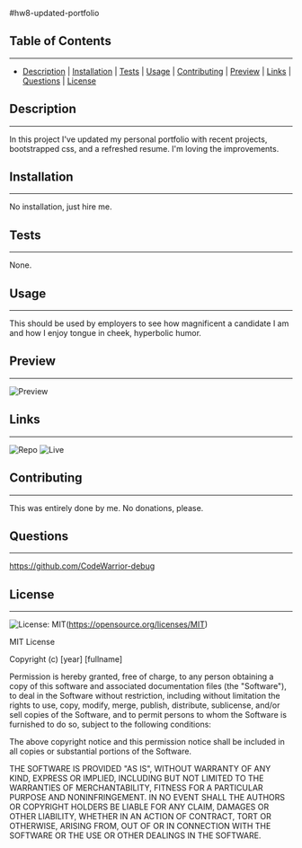 
  #hw8-updated-portfolio

  ## Table of Contents
  ---
  * [Description](#description) | [Installation](#installation) | [Tests](#tests) | [Usage](#usage) | [Contributing](#contributing) |  [Preview](#preview) |  [Links](#links) | [Questions](#questions) | [License](#license)

  ## Description
  ---
  In this project I've updated my personal portfolio with recent projects, bootstrapped css, and a refreshed resume. I'm loving the improvements.

  ## Installation
  ---
  No installation, just hire me.

  ## Tests
  ---
  None.

  ## Usage
  ---
  This should be used by employers to see how magnificent a candidate I am and how I enjoy tongue in cheek, hyperbolic humor.

  ## Preview
  ---
  ![Preview](https://github.com/CodeWarrior-debug/hw8-Updated-Portfolio/blob/main/Assets/img/Portfolio%20Clip.png?raw=true)

  ## Links
  ---
  ![Repo](https://github.com/CodeWarrior-debug/hw8-Updated-Portfolio)
  ![Live](https://codewarrior-debug.github.io/hw8-Updated-Portfolio/)

  ## Contributing
  ---
  This was entirely done by me. No donations, please.

  ## Questions
  ---
  https://github.com/CodeWarrior-debug

  ## License
  ---
  ![License: MIT](https://img.shields.io/badge/License-MIT-yellow.svg)(https://opensource.org/licenses/MIT)

  MIT License

Copyright (c) [year] [fullname]

Permission is hereby granted, free of charge, to any person obtaining a copy
of this software and associated documentation files (the "Software"), to deal
in the Software without restriction, including without limitation the rights
to use, copy, modify, merge, publish, distribute, sublicense, and/or sell
copies of the Software, and to permit persons to whom the Software is
furnished to do so, subject to the following conditions:

The above copyright notice and this permission notice shall be included in all
copies or substantial portions of the Software.

THE SOFTWARE IS PROVIDED "AS IS", WITHOUT WARRANTY OF ANY KIND, EXPRESS OR
IMPLIED, INCLUDING BUT NOT LIMITED TO THE WARRANTIES OF MERCHANTABILITY,
FITNESS FOR A PARTICULAR PURPOSE AND NONINFRINGEMENT. IN NO EVENT SHALL THE
AUTHORS OR COPYRIGHT HOLDERS BE LIABLE FOR ANY CLAIM, DAMAGES OR OTHER
LIABILITY, WHETHER IN AN ACTION OF CONTRACT, TORT OR OTHERWISE, ARISING FROM,
OUT OF OR IN CONNECTION WITH THE SOFTWARE OR THE USE OR OTHER DEALINGS IN THE
SOFTWARE.
